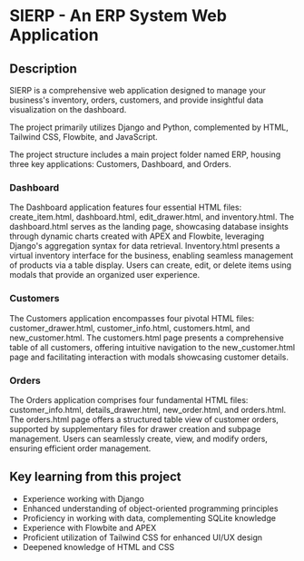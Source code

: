 # SIERP - An ERP System Web Application

## Description
SIERP is a comprehensive web application designed to manage your business's inventory, orders, customers, and provide insightful data visualization on the dashboard.

The project primarily utilizes Django and Python, complemented by HTML, Tailwind CSS, Flowbite, and JavaScript.

The project structure includes a main project folder named ERP, housing three key applications: Customers, Dashboard, and Orders.

### Dashboard
The Dashboard application features four essential HTML files: create_item.html, dashboard.html, edit_drawer.html, and inventory.html. The dashboard.html serves as the landing page, showcasing database insights through dynamic charts created with APEX and Flowbite, leveraging Django's aggregation syntax for data retrieval. Inventory.html presents a virtual inventory interface for the business, enabling seamless management of products via a table display. Users can create, edit, or delete items using modals that provide an organized user experience. 

### Customers
The Customers application encompasses four pivotal HTML files: customer_drawer.html, customer_info.html, customers.html, and new_customer.html. The customers.html page presents a comprehensive table of all customers, offering intuitive navigation to the new_customer.html page and facilitating interaction with modals showcasing customer details.

### Orders
The Orders application comprises four fundamental HTML files: customer_info.html, details_drawer.html, new_order.html, and orders.html. The orders.html page offers a structured table view of customer orders, supported by supplementary files for drawer creation and subpage management. Users can seamlessly create, view, and modify orders, ensuring efficient order management.

## Key learning from this project
* Experience working with Django
* Enhanced understanding of object-oriented programming principles
* Proficiency in working with data, complementing SQLite knowledge
* Experience with Flowbite and APEX
* Proficient utilization of Tailwind CSS for enhanced UI/UX design
* Deepened knowledge of HTML and CSS  
